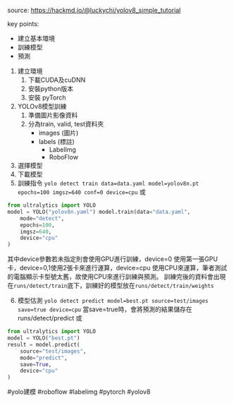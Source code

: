 source: 
https://hackmd.io/@luckychi/yolov8_simple_tutorial

key points:
* 建立基本環境
* 訓練模型
* 預測

1. 建立環境
	1. 下載CUDA及cuDNN
	2. 安裝python版本
	3. 安裝 pyTorch
2. YOLOv8模型訓練
	1. 準備圖片影像資料
	2. 分為train, valid, test資料夾
		* images (圖片)
		* labels (標註)
			* LabelImg
			* RoboFlow
3. 選擇模型
4. 下載模型
5. 訓練指令
`yolo detect train data=data.yaml model=yolov8n.pt epochs=100 imgsz=640 conf=0 device=cpu`
或
```python
from ultralytics import YOLO 
model = YOLO("yolov8n.yaml") model.train(data="data.yaml", 
	mode="detect", 
	epochs=100, 
	imgsz=640, 
	device="cpu"
)
```
其中device參數若未指定則會使用GPU進行訓練，device=0 使用第一張GPU卡，device=0,1使用2張卡來進行運算，device=cpu 使用CPU來運算，筆者測試的電腦顯示卡型號太舊，故使用CPU來進行訓練與預測。
訓練完後的資料會出現在`runs/detect/train`底下，訓練好的模型放在`runs/detect/train/weights`

6. 模型估測
`yolo detect predict model=best.pt source=test/images save=true device=cpu`
當save=true時，會將預測的結果儲存在runs/detect/predict
或
```python
from ultralytics import YOLO 
model = YOLO("best.pt") 
result = model.predict( 
	source="test/images", 
	mode="predict", 
	save=True, 
	device="cpu" 
)
```

#yolo建模 #roboflow #labelimg #pytorch #yolov8